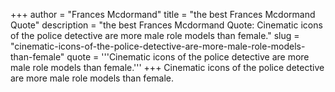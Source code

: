 +++
author = "Frances Mcdormand"
title = "the best Frances Mcdormand Quote"
description = "the best Frances Mcdormand Quote: Cinematic icons of the police detective are more male role models than female."
slug = "cinematic-icons-of-the-police-detective-are-more-male-role-models-than-female"
quote = '''Cinematic icons of the police detective are more male role models than female.'''
+++
Cinematic icons of the police detective are more male role models than female.

